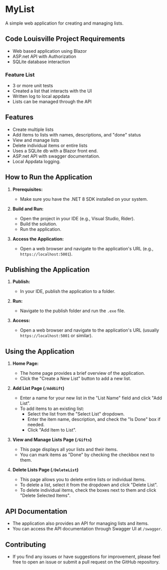 # MyList

A simple web application for creating and managing lists. 

## Code Louisville Project Requirements 

* Web based application using Blazor
* ASP.net API with Authorization
* SQLite database interaction

 ### Feature List
* 3 or more unit tests
* Created a list that interacts with the UI
* Written log to local appdata
* Lists can be managed through the API
  

## Features

* Create multiple lists
* Add items to lists with names, descriptions, and "done" status
* View and manage lists
* Delete individual items or entire lists
* Uses a SQLite db with a Blazor front end.
* ASP.net API with swagger documentation.
* Local Appdata logging.

## How to Run the Application

1. **Prerequisites:**
   - Make sure you have the .NET 8 SDK installed on your system.

2. **Build and Run:**
   - Open the project in your IDE (e.g., Visual Studio, Rider).
   - Build the solution.
   - Run the application.

3. **Access the Application:**
   - Open a web browser and navigate to the application's URL (e.g., `https://localhost:5001`).

## Publishing the Application

1. **Publish:**
   - In your IDE, publish the application to a folder.

2. **Run:**
   - Navigate to the publish folder and run the `.exe` file.

3. **Access:**
   - Open a web browser and navigate to the application's URL (usually `https://localhost:5001` or similar).

## Using the Application

1. **Home Page:**
   - The home page provides a brief overview of the application.
   - Click the "Create a New List" button to add a new list.

2. **Add List Page (`/AddGift`)**
   - Enter a name for your new list in the "List Name" field and click "Add List".
   - To add items to an existing list:
     - Select the list from the "Select List" dropdown.
     - Enter the item name, description, and check the "Is Done" box if needed.
     - Click "Add Item to List".

3. **View and Manage Lists Page (`/Gifts`)**
   - This page displays all your lists and their items.
   - You can mark items as "Done" by checking the checkbox next to them.

4. **Delete Lists Page (`/DeleteList`)**
   - This page allows you to delete entire lists or individual items.
   - To delete a list, select it from the dropdown and click "Delete List".
   - To delete individual items, check the boxes next to them and click "Delete Selected Items".

## API Documentation

* The application also provides an API for managing lists and items.
* You can access the API documentation through Swagger UI at `/swagger`.

## Contributing

* If you find any issues or have suggestions for improvement, please feel free to open an issue or submit a pull request on the GitHub repository.
